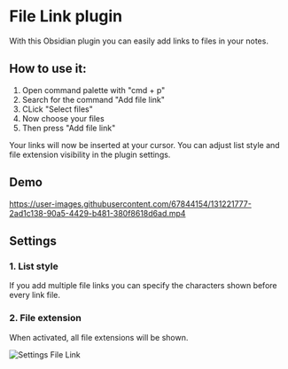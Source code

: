 # File Link plugin

With this Obsidian plugin you can easily add links to files in your notes.

## How to use it:
1. Open command palette with "cmd + p"
2. Search for the command "Add file link"
3. CLick "Select files"
4. Now choose your files
5. Then press "Add file link"

Your links will now be inserted at your cursor. You can adjust list style and file extension visibility in the plugin settings. 

## Demo

https://user-images.githubusercontent.com/67844154/131221777-2ad1c138-90a5-4429-b481-380f8618d6ad.mp4

## Settings

### 1. List style
If you add multiple file links you can specify the characters shown before every link file.

### 2. File extension
When activated, all file extensions will be shown.

![Settings File Link](https://user-images.githubusercontent.com/67844154/131221810-43533824-b8ed-4806-a544-ef0ed5f108a4.png)
